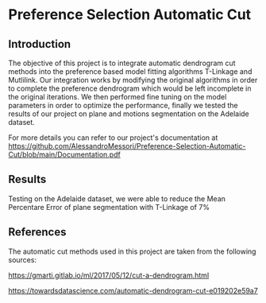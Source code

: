 # Preference Selection Automatic Cut


## Introduction

The objective of this project is to integrate automatic dendrogram cut methods into the preference based model fitting algorithms T-Linkage and Mutlilink.
Our integration works by modifying the original algorithms in order to complete the preference dendrogram which would be left incomplete in the original iterations. 
We then performed fine tuning on the model parameters in order to optimize the performance, finally we tested the results of our project on plane and motions segmentation on the Adelaide dataset.

For more details you can refer to our project's documentation at https://github.com/AlessandroMessori/Preference-Selection-Automatic-Cut/blob/main/Documentation.pdf


## Results
Testing on the Adelaide dataset, we were able to reduce the Mean Percentare Error of plane segmentation with T-Linkage of 7%

## References

The automatic cut methods used in this project are taken from the following sources:

https://gmarti.gitlab.io/ml/2017/05/12/cut-a-dendrogram.html

https://towardsdatascience.com/automatic-dendrogram-cut-e019202e59a7
